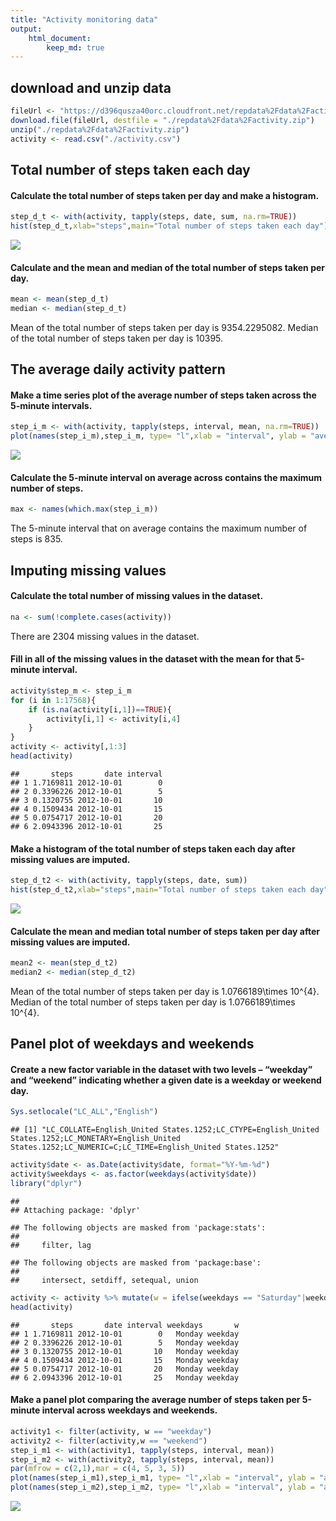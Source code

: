 ```yaml
---
title: "Activity monitoring data"
output: 
    html_document:
        keep_md: true
---
```




## download and unzip data


```r
fileUrl <- "https://d396qusza40orc.cloudfront.net/repdata%2Fdata%2Factivity.zip"
download.file(fileUrl, destfile = "./repdata%2Fdata%2Factivity.zip")
unzip("./repdata%2Fdata%2Factivity.zip")
activity <- read.csv("./activity.csv")
```

## Total number of steps taken each day

#### Calculate the total number of steps taken per day and make a histogram.

```r
step_d_t <- with(activity, tapply(steps, date, sum, na.rm=TRUE))
hist(step_d_t,xlab="steps",main="Total number of steps taken each day")
```

![](PA1_template_files/figure-html/unnamed-chunk-2-1.png)<!-- -->
 
#### Calculate and the mean and median of the total number of steps taken per day.

```r
mean <- mean(step_d_t)
median <- median(step_d_t)
```
Mean of the total number of steps taken per day is 9354.2295082.
Median of the total number of steps taken per day is 10395.

## The average daily activity pattern

#### Make a time series plot of the average number of steps taken across the 5-minute intervals.

```r
step_i_m <- with(activity, tapply(steps, interval, mean, na.rm=TRUE))
plot(names(step_i_m),step_i_m, type= "l",xlab = "interval", ylab = "average steps")
```

![](PA1_template_files/figure-html/unnamed-chunk-4-1.png)<!-- -->

#### Calculate the 5-minute interval on average across contains the maximum number of steps.

```r
max <- names(which.max(step_i_m))
```
The 5-minute interval that on average contains the maximum number of steps is 835.

## Imputing missing values

#### Calculate the total number of missing values in the dataset.

```r
na <- sum(!complete.cases(activity))
```
There are 2304 missing values in the dataset.
 
#### Fill in all of the missing values in the dataset with the mean for that 5-minute interval.

```r
activity$step_m <- step_i_m
for (i in 1:17568){
    if (is.na(activity[i,1])==TRUE){
        activity[i,1] <- activity[i,4]
    }
}
activity <- activity[,1:3]
head(activity)
```

```
##       steps       date interval
## 1 1.7169811 2012-10-01        0
## 2 0.3396226 2012-10-01        5
## 3 0.1320755 2012-10-01       10
## 4 0.1509434 2012-10-01       15
## 5 0.0754717 2012-10-01       20
## 6 2.0943396 2012-10-01       25
```

#### Make a histogram of the total number of steps taken each day after missing values are imputed.

```r
step_d_t2 <- with(activity, tapply(steps, date, sum))
hist(step_d_t2,xlab="steps",main="Total number of steps taken each day")
```

![](PA1_template_files/figure-html/unnamed-chunk-8-1.png)<!-- -->

#### Calculate the mean and median total number of steps taken per day after missing values are imputed.

```r
mean2 <- mean(step_d_t2)
median2 <- median(step_d_t2)
```
Mean of the total number of steps taken per day is 1.0766189\times 10^{4}.
Median of the total number of steps taken per day is 1.0766189\times 10^{4}.

## Panel plot of weekdays and weekends

#### Create a new factor variable in the dataset with two levels – “weekday” and “weekend” indicating whether a given date is a weekday or weekend day.

```r
Sys.setlocale("LC_ALL","English")
```

```
## [1] "LC_COLLATE=English_United States.1252;LC_CTYPE=English_United States.1252;LC_MONETARY=English_United States.1252;LC_NUMERIC=C;LC_TIME=English_United States.1252"
```

```r
activity$date <- as.Date(activity$date, format="%Y-%m-%d")
activity$weekdays <- as.factor(weekdays(activity$date))
library("dplyr")
```

```
## 
## Attaching package: 'dplyr'
```

```
## The following objects are masked from 'package:stats':
## 
##     filter, lag
```

```
## The following objects are masked from 'package:base':
## 
##     intersect, setdiff, setequal, union
```

```r
activity <- activity %>% mutate(w = ifelse(weekdays == "Saturday"|weekdays == "Sunday", "weekend", "weekday"))
head(activity)
```

```
##       steps       date interval weekdays       w
## 1 1.7169811 2012-10-01        0   Monday weekday
## 2 0.3396226 2012-10-01        5   Monday weekday
## 3 0.1320755 2012-10-01       10   Monday weekday
## 4 0.1509434 2012-10-01       15   Monday weekday
## 5 0.0754717 2012-10-01       20   Monday weekday
## 6 2.0943396 2012-10-01       25   Monday weekday
```

#### Make a panel plot comparing the average number of steps taken per 5-minute interval across weekdays and weekends.

```r
activity1 <- filter(activity, w == "weekday")
activity2 <- filter(activity,w == "weekend")
step_i_m1 <- with(activity1, tapply(steps, interval, mean))
step_i_m2 <- with(activity2, tapply(steps, interval, mean)) 
par(mfrow = c(2,1),mar = c(4, 5, 3, 5))
plot(names(step_i_m1),step_i_m1, type= "l",xlab = "interval", ylab = "average steps", main = "weekdays")
plot(names(step_i_m2),step_i_m2, type= "l",xlab = "interval", ylab = "average steps", main = "weekends")
```

![](PA1_template_files/figure-html/unnamed-chunk-11-1.png)<!-- -->
